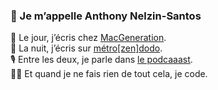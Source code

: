 ### 👋 Je m’appelle Anthony Nelzin-Santos

🍊 Le jour, j’écris chez [MacGeneration](https://macg.co).   
👾 La nuit, j’écris sur [métro\[zen\]dodo](https://metrozendodo.fr).   
🎙 Entre les deux, je parle dans [le podcaaast](https://podcaaast.fr).   
🧑‍💻 Et quand je ne fais rien de tout cela, je code.   
